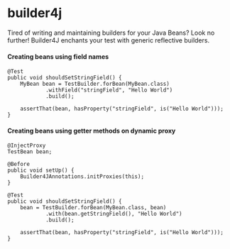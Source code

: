 builder4j
=========

Tired of writing and maintaining builders for your Java Beans? Look no further! 
Builder4J enchants your test with generic reflective builders. 

#### Creating beans using field names
```
@Test
public void shouldSetStringField() {
    MyBean bean = TestBuilder.forBean(MyBean.class)
            .withField("stringField", "Hello World")
            .build();

    assertThat(bean, hasProperty("stringField", is("Hello World")));
}
```

#### Creating beans using getter methods on dynamic proxy
```
@InjectProxy
TestBean bean;

@Before
public void setUp() {
    Builder4JAnnotations.initProxies(this);
}

@Test
public void shouldSetStringField() {
    bean = TestBuilder.forBean(MyBean.class, bean)
            .with(bean.getStringField(), "Hello World")
            .build();

    assertThat(bean, hasProperty("stringField", is("Hello World")));
}
```

